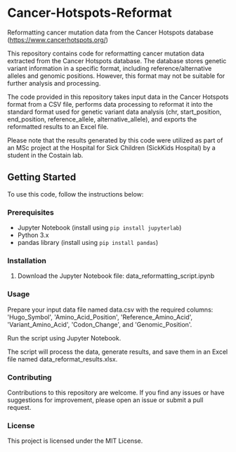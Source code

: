 # Cancer-Hotspots-Reformat
Reformatting cancer mutation data from the Cancer Hotspots database (https://www.cancerhotspots.org/)

This repository contains code for reformatting cancer mutation data extracted from the Cancer Hotspots database. The database stores genetic variant information in a specific format, including reference/alternative alleles and genomic positions. However, this format may not be suitable for further analysis and processing.

The code provided in this repository takes input data in the Cancer Hotspots format from a CSV file, performs data processing to reformat it into the standard format used for genetic variant data analysis (chr, start_position, end_position, reference_allele, alternative_allele), and exports the reformatted results to an Excel file.

Please note that the results generated by this code were utilized as part of an MSc project at the Hospital for Sick Children (SickKids Hospital) by a student in the Costain lab.

## Getting Started

To use this code, follow the instructions below:

### Prerequisites

- Jupyter Notebook (install using `pip install jupyterlab`)
- Python 3.x
- pandas library (install using `pip install pandas`)

### Installation

1. Download the Jupyter Notebook file: data_reformatting_script.ipynb 

### Usage
Prepare your input data file named data.csv with the required columns: 'Hugo_Symbol', 'Amino_Acid_Position', 'Reference_Amino_Acid', 'Variant_Amino_Acid', 'Codon_Change', and 'Genomic_Position'.

Run the script using Jupyter Notebook. 

The script will process the data, generate results, and save them in an Excel file named data_reformat_results.xlsx.

### Contributing
Contributions to this repository are welcome. If you find any issues or have suggestions for improvement, please open an issue or submit a pull request.

### License
This project is licensed under the MIT License.
